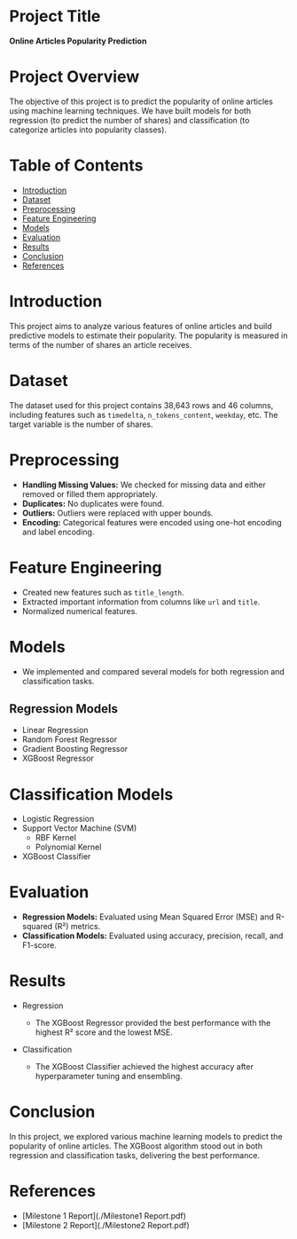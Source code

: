 

# Project Title
**Online Articles Popularity Prediction**

# Project Overview
The objective of this project is to predict the popularity of online articles using machine learning techniques. We have built models for both regression (to predict the number of shares) and classification (to categorize articles into popularity classes).

# Table of Contents
- [Introduction](#introduction)
- [Dataset](#dataset)
- [Preprocessing](#preprocessing)
- [Feature Engineering](#feature-engineering)
- [Models](#models)
- [Evaluation](#evaluation)
- [Results](#results)
- [Conclusion](#conclusion)
- [References](#references)

# Introduction
This project aims to analyze various features of online articles and build predictive models to estimate their popularity. The popularity is measured in terms of the number of shares an article receives.

# Dataset
The dataset used for this project contains 38,643 rows and 46 columns, including features such as `timedelta`, `n_tokens_content`, `weekday`, etc. The target variable is the number of shares.

# Preprocessing
- **Handling Missing Values:** We checked for missing data and either removed or filled them appropriately.
- **Duplicates:** No duplicates were found.
- **Outliers:** Outliers were replaced with upper bounds.
- **Encoding:** Categorical features were encoded using one-hot encoding and label encoding.

# Feature Engineering
- Created new features such as `title_length`.
- Extracted important information from columns like `url` and `title`.
- Normalized numerical features.

# Models
- We implemented and compared several models for both regression and classification tasks.

## Regression Models
- Linear Regression
- Random Forest Regressor
- Gradient Boosting Regressor
- XGBoost Regressor

# Classification Models
- Logistic Regression
- Support Vector Machine (SVM)
  - RBF Kernel
  - Polynomial Kernel
- XGBoost Classifier

# Evaluation
- **Regression Models:** Evaluated using Mean Squared Error (MSE) and R-squared (R²) metrics.
- **Classification Models:** Evaluated using accuracy, precision, recall, and F1-score.

# Results
- Regression
  - The XGBoost Regressor provided the best performance with the highest R² score and the lowest MSE.

- Classification
  - The XGBoost Classifier achieved the highest accuracy after hyperparameter tuning and ensembling.

# Conclusion
In this project, we explored various machine learning models to predict the popularity of online articles. The XGBoost algorithm stood out in both regression and classification tasks, delivering the best performance.

# References
- [Milestone 1 Report](./Milestone1 Report.pdf)
- [Milestone 2 Report](./Milestone2 Report.pdf)

